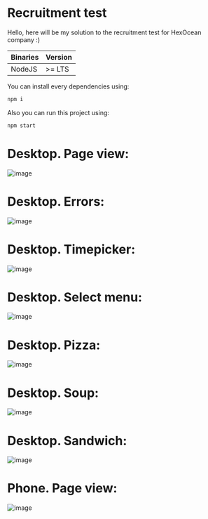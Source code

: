 # Recruitment test #
Hello, here will be my solution to the recruitment test for HexOcean company :)

| Binaries   | Version   |
| ---------- | --------- |
| NodeJS     | >= LTS    |

You can install every dependencies using:
```sh
npm i
```
Also you can run this project using:
```sh
npm start
```

# Desktop. Page view:
![image](https://user-images.githubusercontent.com/59931735/172026592-7d480cd5-02cd-4952-ac60-a913dc744fd7.png)

# Desktop. Errors:
![image](https://user-images.githubusercontent.com/59931735/172026620-8748e673-25b5-47a6-ab1a-5b49e3b8c65e.png)

# Desktop. Timepicker:
![image](https://user-images.githubusercontent.com/59931735/172026633-3159c453-c40e-43db-9828-3bc9ca917457.png)

# Desktop. Select menu:
![image](https://user-images.githubusercontent.com/59931735/172026649-ef761b8b-9cc8-4c5c-b6da-f7038894a28d.png)

# Desktop. Pizza:
![image](https://user-images.githubusercontent.com/59931735/172026656-9b859e3f-c1fe-4620-b034-f24a89f09672.png)

# Desktop. Soup:
![image](https://user-images.githubusercontent.com/59931735/172026668-94319506-fba2-44ba-b14a-087220d47ce4.png)

# Desktop. Sandwich:
![image](https://user-images.githubusercontent.com/59931735/172026674-967cbf6b-4735-4abb-9513-29eb6beb8d7a.png)

# Phone. Page view:
![image](https://user-images.githubusercontent.com/59931735/172026696-e69f1b0f-938c-4b1c-aa1c-b12c0a2af845.png)
